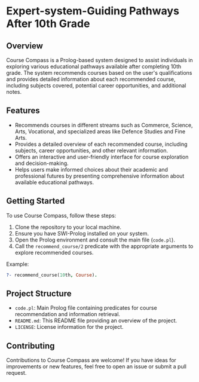 # Expert-system-Guiding Pathways After 10th Grade


## Overview
Course Compass is a Prolog-based system designed to assist individuals in exploring various educational pathways available after completing 10th grade. The system recommends courses based on the user's qualifications and provides detailed information about each recommended course, including subjects covered, potential career opportunities, and additional notes.

## Features
- Recommends courses in different streams such as Commerce, Science, Arts, Vocational, and specialized areas like Defence Studies and Fine Arts.
- Provides a detailed overview of each recommended course, including subjects, career opportunities, and other relevant information.
- Offers an interactive and user-friendly interface for course exploration and decision-making.
- Helps users make informed choices about their academic and professional futures by presenting comprehensive information about available educational pathways.

## Getting Started
To use Course Compass, follow these steps:
1. Clone the repository to your local machine.
2. Ensure you have SWI-Prolog installed on your system.
3. Open the Prolog environment and consult the main file (`code.pl`).
4. Call the `recommend_course/2` predicate with the appropriate arguments to explore recommended courses.

Example:
```prolog
?- recommend_course(10th, Course).
```

## Project Structure
- `code.pl`: Main Prolog file containing predicates for course recommendation and information retrieval.
- `README.md`: This README file providing an overview of the project.
- `LICENSE`: License information for the project.

## Contributing
Contributions to Course Compass are welcome! If you have ideas for improvements or new features, feel free to open an issue or submit a pull request.
